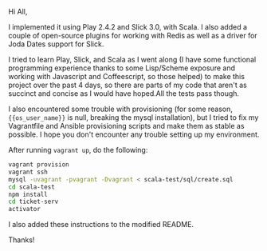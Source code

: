Hi All,

I implemented it using Play 2.4.2 and Slick 3.0, with Scala. I also added a couple of open-source plugins for working with Redis as well as a driver for Joda Dates support for Slick.

I tried to learn Play, Slick, and Scala as I went along (I have some functional programming experience thanks to some Lisp/Scheme exposure and working with Javascript and Coffeescript, so those helped) to make this project over the past 4 days, so there are parts of my code that aren't as succinct and concise as I would have hoped.All the tests pass though.

I also encountered some trouble with provisioning (for some reason, `{{os_user_name}}` is null, breaking the mysql installation), but I tried to fix my Vagrantfile and Ansible provisioning scripts and make them as stable as possible. I hope you don't encounter any trouble setting up my environment.

After running `vagrant up`, do the following:
```bash
vagrant provision
vagrant ssh
mysql -uvagrant -pvagrant -Dvagrant < scala-test/sql/create.sql
cd scala-test
npm install
cd ticket-serv
activator
```

I also added these instructions to the modified README.

Thanks!
